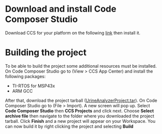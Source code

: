 
# Download and install Code Composer Studio
	
Download CCS for your platform on the following [link](http://www.ti.com/tool/ccstudio) then install it. 

# Building the project

To be able to build the project some additional resources must be installed. On Code Composer Studio go to (View > CCS App Center) and install the following packages:

* TI-RTOS for MSP43x
* ARM GCC

After that, download the project tarball ([UrineAnalyzerProject.tar](https://github.com/rodolfo-picoreti/UrineAnalyzerMSP/blob/master/UrineAnalyzerProject.tar?raw=true)). On Code Composer Studio go to (File > Import). A new screen will pop up. Select **Code Composer Studio** then **CCS Projects** and click next. Choose **Select archive file** then navigate to the folder where you downloaded the project tarball. Click **Finish** and a new project will appear on your Workspace. You can now build it by right clicking the project and selecting **Build**